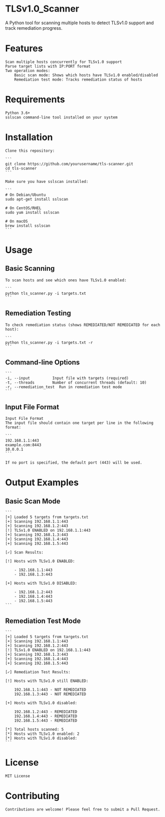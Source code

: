 # TLSv1.0_Scanner
A Python tool for scanning multiple hosts to detect TLSv1.0 support and track remediation progress.

# Features
    Scan multiple hosts concurrently for TLSv1.0 support
    Parse target lists with IP:PORT format
    Two operation modes:
        Basic scan mode: Shows which hosts have TLSv1.0 enabled/disabled
        Remediation test mode: Tracks remediation status of hosts

# Requirements

    Python 3.6+
    sslscan command-line tool installed on your system

# Installation
    Clone this repository:
	
	```
	git clone https://github.com/yourusername/tls-scanner.git
	cd tls-scanner
	```
	
	Make sure you have sslscan installed:
	
	```
	# On Debian/Ubuntu
	sudo apt-get install sslscan

	# On CentOS/RHEL
	sudo yum install sslscan

	# On macOS
	brew install sslscan
	```

# Usage

## Basic Scanning
	To scan hosts and see which ones have TLSv1.0 enabled:
	
	```
	python tls_scanner.py -i targets.txt
	```
	
## Remediation Testing
	To check remediation status (shows REMEDIATED/NOT REMEDIATED for each host):
	
	```
	python tls_scanner.py -i targets.txt -r
	```
	
## Command-line Options

	```
	-i, --input          Input file with targets (required)
	-t, --threads        Number of concurrent threads (default: 10)
	-r, --remediation_test  Run in remediation test mode
	```
## Input File Format
	Input File Format
	The input file should contain one target per line in the following format:
	
	```
	192.168.1.1:443
	example.com:8443
	10.0.0.1
	```
	
	If no port is specified, the default port (443) will be used.
	
# Output Examples
## Basic Scan Mode

	```
	[+] Loaded 5 targets from targets.txt
	[+] Scanning 192.168.1.1:443
	[+] Scanning 192.168.1.2:443
	[!] TLSv1.0 ENABLED on 192.168.1.1:443
	[+] Scanning 192.168.1.3:443
	[+] Scanning 192.168.1.4:443
	[+] Scanning 192.168.1.5:443

	[✓] Scan Results:

	[!] Hosts with TLSv1.0 ENABLED:

		- 192.168.1.1:443
		- 192.168.1.3:443

	[+] Hosts with TLSv1.0 DISABLED:

		- 192.168.1.2:443
		- 192.168.1.4:443
		- 192.168.1.5:443
	```
	
## Remediation Test Mode

	```
	[+] Loaded 5 targets from targets.txt
	[+] Scanning 192.168.1.1:443
	[+] Scanning 192.168.1.2:443
	[!] TLSv1.0 ENABLED on 192.168.1.1:443
	[+] Scanning 192.168.1.3:443
	[+] Scanning 192.168.1.4:443
	[+] Scanning 192.168.1.5:443

	[✓] Remediation Test Results:

	[!] Hosts with TLSv1.0 still ENABLED:

		192.168.1.1:443 - NOT REMEDIATED
		192.168.1.3:443 - NOT REMEDIATED

	[+] Hosts with TLSv1.0 disabled:

		192.168.1.2:443 - REMEDIATED
		192.168.1.4:443 - REMEDIATED
		192.168.1.5:443 - REMEDIATED

	[*] Total hosts scanned: 5
	[*] Hosts with TLSv1.0 enabled: 2
	[*] Hosts with TLSv1.0 disabled: 
	```

# License
	MIT License

# Contributing
	Contributions are welcome! Please feel free to submit a Pull Request.
